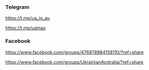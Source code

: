 ### Telegram
https://t.me/ua_in_au

https://t.me/uainau
### Facebook
https://www.facebook.com/groups/476878884158110/?ref=share

https://www.facebook.com/groups/UkrainianAvstralia/?ref=share